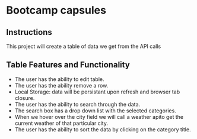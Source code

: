 # Bootcamp capsules
## Instructions
This project will create a table of data we get from the API calls

## Table Features and Functionality 
* The user has the ability to edit table.
* The user has the ability remove a row.
* Local Storage: data will be persistant upon refresh and browser tab closure.
* The user has the ability to search through the data.
* The search box has a drop down list with the selected categories.
* When we hover over the city field we will call a weather apito get the current weather of that particular city.
* The user has the ability to sort the data by clicking on the category title. 
